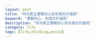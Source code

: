 ```yaml
---
layout: post
title: "何为真正勇敢的心及东西方价值观"
keyword: "勇敢的心，东西方价值观"
description: "何为真正勇敢的心及东西方价值观"
category: life
tags: [life,thinking,movie]
---
```




